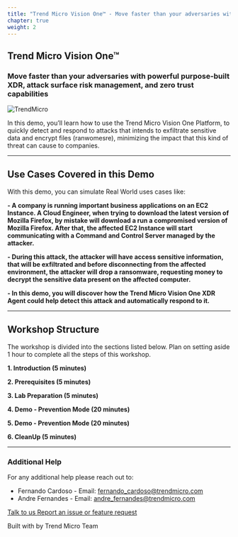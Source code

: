 ```yaml
---
title: "Trend Micro Vision One™ - Move faster than your adversaries with powerful purpose-built XDR, attack surface risk management, and zero trust capabilities"
chapter: true
weight: 2
---
```


## Trend Micro Vision One™
### Move faster than your adversaries with powerful purpose-built XDR, attack surface risk management, and zero trust capabilities
![TrendMicro](/images/logo.png)

In this demo, you’ll learn how to use the Trend Micro Vision One Platform, to quickly detect and respond to attacks that intends to exfiltrate sensitive data and encrypt files (ranwomesre), minimizing the impact that this kind of threat can cause to companies.

--------
## Use Cases Covered in this Demo
With this demo, you can simulate Real World uses cases like:

<b>- A company is running important business applications on an EC2 Instance. A Cloud Engineer, when trying to download the latest version of Mozilla Firefox, by mistake will download a run a compromised version of Mozilla Firefox. After that, the affected EC2 Instance will start communicating with a Command and Control Server managed by the attacker.</b>

<b>- During this attack, the attacker will have access sensitive information, that will be exfiltrated and before disconnecting from the affected environment, the attacker will drop a ransomware, requesting money to decrypt the sensitive data present on the affected computer.</b>

<b>-  In this demo, you will discover how the Trend Micro Vision One XDR Agent could help detect this attack and automatically respond to it.</b>

--------
## Workshop Structure

The workshop is divided into the sections listed below. Plan on setting aside 1 hour to complete all the steps of this workshop.

<span style="color: #4e3eb1;"><i class='fas fa-check fa-xs'></i></span> <b> 1. Introduction (5 minutes)</b> 

<span style="color: #4e3eb1;"><i class='fas fa-check fa-xs'></i></span> <b> 2. Prerequisites (5 minutes)</b> 

<span style="color: #4e3eb1;"><i class='fas fa-check fa-xs'></i></span> <b> 3. Lab Preparation (5 minutes)</b>

<span style="color: #4e3eb1;"><i class='fas fa-check fa-xs'></i></span> <b> 4. Demo - Prevention Mode (20 minutes)</b>

<span style="color: #4e3eb1;"><i class='fas fa-check fa-xs'></i></span> <b> 5. Demo - Prevention Mode (20 minutes)</b>

<span style="color: #4e3eb1;"><i class='fas fa-check fa-xs'></i></span> <b> 6. CleanUp (5 minutes)</b>

--------

### **Additional Help**
For any additional help please reach out to: 

- Fernando Cardoso - Email: fernando_cardoso@trendmicro.com
- Andre Fernandes - Email: andre_fernandes@trendmicro.com

<p>
<a  href="mailto:fernando_cardoso@trendmicro.com;andre_fernandes@trendmicro.com?subject=Vision One - Ransomware Workshop"  target="_blank" rel="noopener noreferrer"  class="btn btn-default">  
  Talk to us
  <i class="fas fa-paper-plane"></i>
</a>

<a  href="https://github.com/fernandostc/v1-ransomware-workshop/issues/new" target="_blank" rel="noopener noreferrer"  class="btn btn-default">  
  <i class="fas fa-bug"></i>
  Report an issue or feature request
</a>
</p>
</li>
</ul>
<p>Built with <i class="far fa-heart" style="color: red;"></i> by Trend Micro Team</p>


